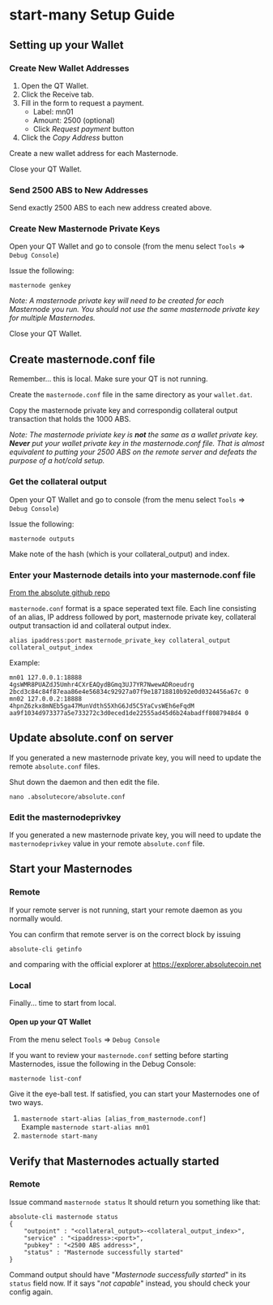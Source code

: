 # start-many Setup Guide

## Setting up your Wallet

### Create New Wallet Addresses

1. Open the QT Wallet.
2. Click the Receive tab.
3. Fill in the form to request a payment.
    * Label: mn01
    * Amount: 2500 (optional)
    * Click *Request payment* button
5. Click the *Copy Address* button

Create a new wallet address for each Masternode.

Close your QT Wallet.

### Send 2500 ABS to New Addresses

Send exactly 2500 ABS to each new address created above.

### Create New Masternode Private Keys

Open your QT Wallet and go to console (from the menu select `Tools` => `Debug Console`)

Issue the following:

```masternode genkey```

*Note: A masternode private key will need to be created for each Masternode you run. You should not use the same masternode private key for multiple Masternodes.*

Close your QT Wallet.

## <a name="masternodeconf"></a>Create masternode.conf file

Remember... this is local. Make sure your QT is not running.

Create the `masternode.conf` file in the same directory as your `wallet.dat`.

Copy the masternode private key and correspondig collateral output transaction that holds the 1000 ABS.

*Note: The masternode priviate key is **not** the same as a wallet private key. **Never** put your wallet private key in the masternode.conf file. That is almost equivalent to putting your 2500 ABS on the remote server and defeats the purpose of a hot/cold setup.*

### Get the collateral output

Open your QT Wallet and go to console (from the menu select `Tools` => `Debug Console`)

Issue the following:

```masternode outputs```

Make note of the hash (which is your collateral_output) and index.

### Enter your Masternode details into your masternode.conf file
[From the absolute github repo](https://github.com/absolute/blob/master/doc/masternode_conf.md)

`masternode.conf` format is a space seperated text file. Each line consisting of an alias, IP address followed by port, masternode private key, collateral output transaction id and collateral output index.

```
alias ipaddress:port masternode_private_key collateral_output collateral_output_index
```

Example:

```
mn01 127.0.0.1:18888 4gsWMR8PUAZdJ5Umhr4CXrEAQydBGmq3UJ7YR7NwewADRoeudrg 2bcd3c84c84f87eaa86e4e56834c92927a07f9e18718810b92e0d0324456a67c 0
mn02 127.0.0.2:18888 4hpnZ6zkx8mNEb5ga47MunVdthS5XhG6Jd5C5YaCvsWEh6eFqdM aa9f1034d973377a5e733272c3d0eced1de22555ad45d6b24abadff8087948d4 0
```

## Update absolute.conf on server

If you generated a new masternode private key, you will need to update the remote `absolute.conf` files.

Shut down the daemon and then edit the file.

```nano .absolutecore/absolute.conf```

### Edit the masternodeprivkey
If you generated a new masternode private key, you will need to update the `masternodeprivkey` value in your remote `absolute.conf` file.

## Start your Masternodes

### Remote

If your remote server is not running, start your remote daemon as you normally would. 

You can confirm that remote server is on the correct block by issuing

```absolute-cli getinfo```

and comparing with the official explorer at https://explorer.absolutecoin.net

### Local

Finally... time to start from local.

#### Open up your QT Wallet

From the menu select `Tools` => `Debug Console`

If you want to review your `masternode.conf` setting before starting Masternodes, issue the following in the Debug Console:

```masternode list-conf```

Give it the eye-ball test. If satisfied, you can start your Masternodes one of two ways.

1. `masternode start-alias [alias_from_masternode.conf]`  
Example ```masternode start-alias mn01```
2. `masternode start-many`

## Verify that Masternodes actually started

### Remote

Issue command `masternode status`
It should return you something like that:
```
absolute-cli masternode status
{
    "outpoint" : "<collateral_output>-<collateral_output_index>",
    "service" : "<ipaddress>:<port>",
    "pubkey" : "<2500 ABS address>",
    "status" : "Masternode successfully started"
}
```
Command output should have "_Masternode successfully started_" in its `status` field now. If it says "_not capable_" instead, you should check your config again.
